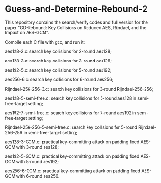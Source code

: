 # Guess-and-Determine-Rebound-2

This repository contains the search/verify codes and full version for the paper "GD-Rebound: Key Collisions on Reduced AES, Rijndael, and the Impact on AES-GCM".

Compile each C file with gcc, and run it:

aes128-2.c: search key collisions for 2-round aes128;

aes128-3.c: search key collisions for 3-round aes128;

aes192-5.c: search key collisions for 5-round aes192;

aes256-6.c: search key collisions for 6-round aes256;

Rijndael-256-256-3.c: search key collisions for 3-round Rijndael-256-256;

aes128-5-semi-free.c: search key collisions for 5-round aes128 in semi-free-target setting;

aes192-7-semi-free.c: search key collisions for 7-round aes192 in semi-free-target setting;

Rijndael-256-256-5-semi-free.c: search key collisions for 5-round Rijndael-256-256 in semi-free-target setting;

aes128-3-GCM.c: practical  key-committing attack on padding fixed AES-GCM with 3-round aes128;

aes192-5-GCM.c: practical  key-committing attack on padding fixed AES-GCM with 5-round aes192;

aes256-6-GCM.c: practical  key-committing attack on padding fixed AES-GCM with 6-round aes256.
